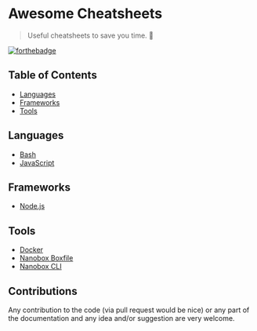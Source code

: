 # Awesome Cheatsheets

> Useful cheatsheets to save you time. 🚀

[![forthebadge](http://forthebadge.com/images/badges/as-seen-on-tv.svg)](http://forthebadge.com)


## Table of Contents

- [Languages](#languages)
- [Frameworks](#frameworks)
- [Tools](#tools)


## Languages

- [Bash](languages/bash.sh)
- [JavaScript](languages/javascript.js)


## Frameworks

- [Node.js](frameworks/node.js)


## Tools

- [Docker](tools/docker.sh)
- [Nanobox Boxfile](tools/nanobox_boxfile.yml)
- [Nanobox CLI](tools/nanobox_cli.sh)


## Contributions

Any contribution to the code (via pull request would be nice) or any part of the documentation and any idea and/or suggestion are very welcome.
